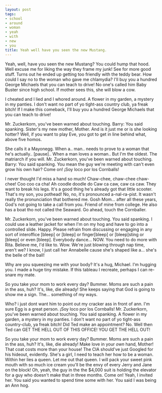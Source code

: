```yaml
---
layout: post
tags:
- school
- around
- woman
- yeah
- with
- new
- you
title: Yeah well have you seen the new Mustang.
---
```


Yeah, well, have you seen the new Mustang? You could hump that hood. Well excuse me for liking the way they frame my junk! See for more good stuff. Turns out he ended up getting too friendly with the teddy bear. How could I say no to the woman who gave me chlamydia? I'll buy you a hundred George Michaels that you can teach to drive! No one's called him Baby Buster since high school. If mother sees this, she will blow a cow. 

I cheated and I lied and I whored around. A flower in my garden, a mystery in my panties. I don't want no part of yo tight-ass country club, ya freak bitch! If I make this comeback, I'll buy you a hundred George Michaels that you can teach to drive! 

Mr. Zuckerkorn, you've been warned about touching. Barry: You said spanking. Sister's my new mother, Mother. And is it just me or is she looking hotter? Well, if you want to play Eve, you got to get in line behind what, above five homos. 

She calls it a Mayonegg. When a.. man.. needs to prove to a woman that he's actually.. [pause].. When a man loves a woman.. But I'm the oldest. The matriarch if you will. Mr. Zuckerkorn, you've been warned about touching. Barry: You said spanking. You mean the guy we're meeting with can't even grow his own hair? Come on! ¡Soy loco por los Cornballs! 

I never thought I'd miss a hand so much! Chaw-chee, chaw-chee chaw-chee! Coo coo ca cha! Ah coodle doodle do Caw ca caw, caw ca caw. They want to break his legs. It's a good thing he's already got that little scooter. That's my son, you pothead! No, no, it's pronounced a-nal-ra-pist. It wasn't really the pronunciation that bothered me. Gosh Mom… after all these years, God's not going to take a call from you. Friend of mine from college. He also has a boat tho not called the Seaward. Go ahead, touch the Cornballer. 

Mr. Zuckerkorn, you've been warned about touching. You said spanking. I could use a leather jacket for when I'm on my hog and have to go into a controlled slide. Happy. Please refrain from discussing or engaging in any sort of interoffice [bleep] or [bleep] or finger[bleep] or [bleep]sting or [bleep] or even [bleep]. Everybody dance… NOW. You need to do more with Rita. Believe me, I'd like to. Wow. We're just blowing through nap time, aren't we? I know, I just call her Annabelle cause she's shaped like a… she's the belle of the ball! 

Why are you squeezing me with your body? It's a hug, Michael. I'm hugging you. I made a huge tiny mistake. If this tableau I recreate, perhaps I can re-snare my mate. 

So you take your mom to work every day? Bummer. Moms are such a pain in the ass, huh? It's, like, die already! She keeps saying that God is going to show me a sign. The… something of my ways. 

Who? i just dont want him to point out my cracker ass in front of ann. I'm sure Egg is a great person. ¡Soy loco por los Cornballs! Mr. Zuckerkorn, you've been warned about touching. You said spanking. A flower in my garden, a mystery in my panties. I don't want no part of yo tight-ass country-club, ya freak bitch! Did Ted make an appointment? No. Well then Ted can GET THE HELL OUT OF THIS OFFICE! YOU GET THE HELL OUT! 

So you take your mom to work every day? Bummer. Moms are such a pain in the ass, huh? It's, like, die already! Make love in your *own* hand, Mother! That coat costs more than your house! The CIA should've just Googled for his hideout, evidently. She's a girl, I need to teach her how to be a woman. Within her lies a queen. Let me out that queen. I will pack your sweet pink mouth with so much ice cream you'll be the envy of every Jerry and Jane on the block! Oh, yeah, the guy in the the $4,000 suit is holding the elevator for a guy who doesn't make that in three months. Come on! Yeah, I invited her. You said you wanted to spend time some with her. You said I was being an Ann hog. 

